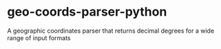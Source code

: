 # geo-coords-parser-python
A geographic coordinates parser that returns decimal degrees for a wide range of input formats
